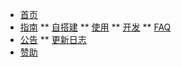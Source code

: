 <!-- docs/_sidebar.md -->

* [首页](/ "Inkar Suki 官方文档 - 首页 - CodeThink")
* [指南](/guide "Inkar Suki 官方文档 - 指南 - CodeThink")
** [自搭建](/build "Inkar Suki 官方文档 - 搭建 - CodeThink")
** [使用](/usage "Inkar Suki 官方文档 - 使用 - CodeThink")
** [开发](/develop "Inkar Suki 官方文档 - 开发 - CodeThink")
** [FAQ](/faq "Inkar Suki 官方文档 - FAQ - CodeThink")
* [公告](/notice "Inkar Suki 官方文档 - 公告 - CodeThink")
** [更新日志](changelog "Inkar Suki 官方文档 - 更新日志 - CodeThink")
* [赞助](/donate "Inkar Suki 官方文档 - 赞助 - CodeThink")